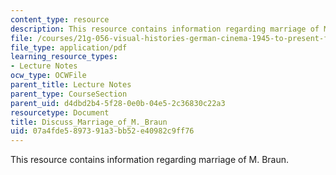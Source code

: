 ```yaml
---
content_type: resource
description: This resource contains information regarding marriage of M. Braun.
file: /courses/21g-056-visual-histories-german-cinema-1945-to-present-fall-2003/07a4fde5897391a3bb52e40982c9ff76_MIT21G_056F03_marriage_of.pdf
file_type: application/pdf
learning_resource_types:
- Lecture Notes
ocw_type: OCWFile
parent_title: Lecture Notes
parent_type: CourseSection
parent_uid: d4dbd2b4-5f28-0e0b-04e5-2c36830c22a3
resourcetype: Document
title: Discuss_Marriage_of_M._Braun
uid: 07a4fde5-8973-91a3-bb52-e40982c9ff76
---
```

This resource contains information regarding marriage of M. Braun.

